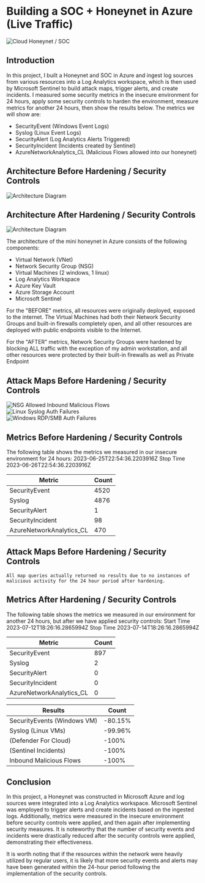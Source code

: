 # Building a SOC + Honeynet in Azure (Live Traffic)
![Cloud Honeynet / SOC](https://i.imgur.com/ZWxe03e.jpg)

## Introduction

In this project, I built a Honeynet and SOC in Azure and ingest log sources from various resources into a Log Analytics workspace, which is then used by Microsoft Sentinel to build attack maps, trigger alerts, and create incidents. I measured some security metrics in the insecure environment for 24 hours, apply some security controls to harden the environment, measure metrics for another 24 hours, then show the results below. The metrics we will show are:

- SecurityEvent (Windows Event Logs)
- Syslog (Linux Event Logs)
- SecurityAlert (Log Analytics Alerts Triggered)
- SecurityIncident (Incidents created by Sentinel)
- AzureNetworkAnalytics_CL (Malicious Flows allowed into our honeynet)

## Architecture Before Hardening / Security Controls
![Architecture Diagram](https://i.imgur.com/aBDwnKb.jpg)

## Architecture After Hardening / Security Controls
![Architecture Diagram](https://i.imgur.com/YQNa9Pp.jpg)

The architecture of the mini honeynet in Azure consists of the following components:

- Virtual Network (VNet)
- Network Security Group (NSG)
- Virtual Machines (2 windows, 1 linux)
- Log Analytics Workspace
- Azure Key Vault
- Azure Storage Account
- Microsoft Sentinel

For the "BEFORE" metrics, all resources were originally deployed, exposed to the internet. The Virtual Machines had both their Network Security Groups and built-in firewalls completely open, and all other resources are deployed with public endpoints visible to the Internet.

For the "AFTER" metrics, Network Security Groups were hardened by blocking ALL traffic with the exception of my admin workstation, and all other resources were protected by their built-in firewalls as well as Private Endpoint

## Attack Maps Before Hardening / Security Controls
![NSG Allowed Inbound Malicious Flows](https://i.imgur.com/dgJa4lO.png)<br>
![Linux Syslog Auth Failures](https://i.imgur.com/IWwl6vg.png)<br>
![Windows RDP/SMB Auth Failures](https://i.imgur.com/lWBckUv.png)<br>

## Metrics Before Hardening / Security Controls

The following table shows the metrics we measured in our insecure environment for 24 hours:
2023-06-25T22:54:36.2203916Z
Stop Time 2023-06-26T22:54:36.2203916Z

| Metric                   | Count
| ------------------------ | -----
| SecurityEvent            | 4520
| Syslog                   | 4876
| SecurityAlert            | 1
| SecurityIncident         | 98
| AzureNetworkAnalytics_CL | 470

## Attack Maps Before Hardening / Security Controls

```All map queries actually returned no results due to no instances of malicious activity for the 24 hour period after hardening.```

## Metrics After Hardening / Security Controls

The following table shows the metrics we measured in our environment for another 24 hours, but after we have applied security controls:
Start Time 2023-07-12T18:26:16.2865994Z
Stop Time	2023-07-14T18:26:16.2865994Z

| Metric                   | Count
| ------------------------ | -----
| SecurityEvent            | 897
| Syslog                   | 2
| SecurityAlert            | 0
| SecurityIncident         | 0
| AzureNetworkAnalytics_CL | 0


| Results                 | Count
| ------------------------ | -----
| SecurityEvents (Windows VM)| -80.15%
| Syslog  (Linux VMs)        | -99.96%
| (Defender For Cloud)       | -100%
| (Sentinel Incidents)       | -100%
| Inbound Malicious Flows    | -100%

## Conclusion

In this project, a Honeynet was constructed in Microsoft Azure and log sources were integrated into a Log Analytics workspace. Microsoft Sentinel was employed to trigger alerts and create incidents based on the ingested logs. Additionally, metrics were measured in the insecure environment before security controls were applied, and then again after implementing security measures. It is noteworthy that the number of security events and incidents were drastically reduced after the security controls were applied, demonstrating their effectiveness.

It is worth noting that if the resources within the network were heavily utilized by regular users, it is likely that more security events and alerts may have been generated within the 24-hour period following the implementation of the security controls.
